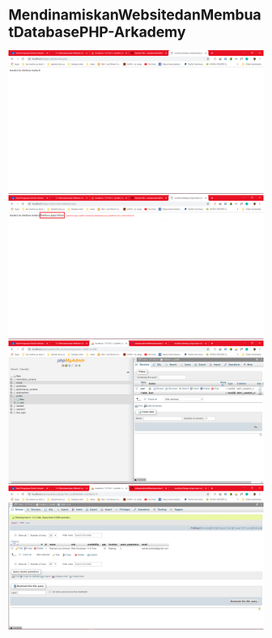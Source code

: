 # MendinamiskanWebsitedanMembuatDatabasePHP-Arkademy
![alt text](https://github.com/rashadandredi/MendinamiskanWebsitedanMembuatDatabasePHP-Arkademy/blob/master/hasil/1.PNG)
![alt text](https://github.com/rashadandredi/MendinamiskanWebsitedanMembuatDatabasePHP-Arkademy/blob/master/hasil/21.png)
![alt text](https://github.com/rashadandredi/MendinamiskanWebsitedanMembuatDatabasePHP-Arkademy/blob/master/hasil/22.PNG)
![alt text](https://github.com/rashadandredi/MendinamiskanWebsitedanMembuatDatabasePHP-Arkademy/blob/master/hasil/3.PNG)
